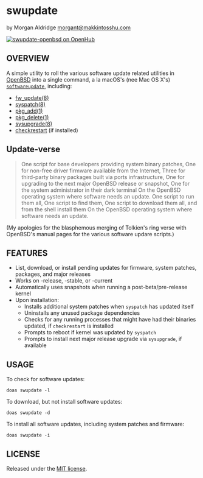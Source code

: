 # swupdate
by Morgan Aldridge <morgant@makkintosshu.com>

[![swupdate-openbsd on OpenHub](https://openhub.net/p/swupdate-openbsd/widgets/project_thin_badge.gif)](https://openhub.net/p/swupdate-openbsd)

## OVERVIEW

A simple utility to roll the various software update related utilities in [OpenBSD](https://www.openbsd.org/) into a single command, a la macOS's (nee Mac OS X's) [`softwareupdate`](https://ss64.com/osx/softwareupdate.html), including:

* [fw_update(8)](https://man.openbsd.org/fw_update)
* [syspatch(8)](https://man.openbsd.org/syspatch)
* [pkg_add(1)](https://man.openbsd.org/pkg_add)
* [pkg_delete(1)](https://man.openbsd.org/pkg_delete)
* [sysupgrade(8)](https://man.openbsd.org/sysupgrade)
* [checkrestart](https://github.com/semarie/checkrestart) (if installed)

## Update-verse

> One script for base developers providing system binary patches,
> One for non-free driver firmware available from the Internet,
> Three for third-party binary packages built via ports infrastructure,
> One for upgrading to the next major OpenBSD release or snapshot,
> One for the system administrator in their dark terminal
> On the OpenBSD operating system where software needs an update.
>   One script to run them all, One script to find them,
>   One script to download them all, and from the shell install them
> On the OpenBSD operating system where software needs an update.

(My apologies for the blasphemous merging of Tolkien's ring verse
with OpenBSD's manual pages for the various software updare scripts.)

## FEATURES

* List, download, or install pending updates for firmware, system patches, packages, and major releases
* Works on -release, -stable, or -current
* Automatically uses snapshots when running a post-beta/pre-release kernel
* Upon installation:
  * Installs additional system patches when `syspatch` has updated itself
  * Uninstalls any unused package dependencies
  * Checks for any running processes that might have had their binaries updated, if `checkrestart` is installed
  * Prompts to reboot if kernel was updated by `syspatch`
  * Prompts to install next major release upgrade via `sysupgrade`, if available

## USAGE

To check for software updates:

    doas swupdate -l

To download, but not install software updates:

    doas swupdate -d

To install all software updates, including system patches and firmware:

    doas swupdate -i

## LICENSE

Released under the [MIT license](LICENSE).
